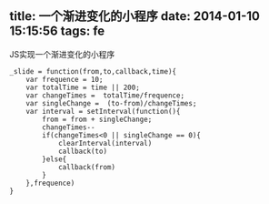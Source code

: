 title: 一个渐进变化的小程序
date: 2014-01-10 15:15:56
tags: fe
---

JS实现一个渐进变化的小程序

    _slide = function(from,to,callback,time){
        var frequence = 10;
        var totalTime = time || 200;
        var changeTimes =  totalTime/frequence;
        var singleChange =  (to-from)/changeTimes;
        var interval = setInterval(function(){
            from = from + singleChange;
            changeTimes--
            if(changeTimes<0 || singleChange == 0){
                clearInterval(interval)
                callback(to)
            }else{
                callback(from)
            }        
        },frequence)
    }
